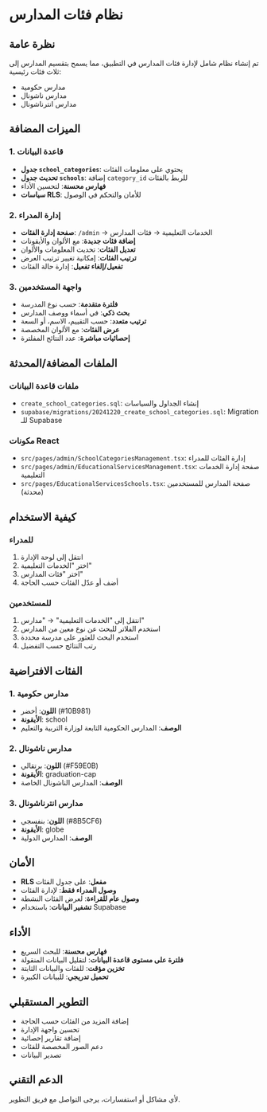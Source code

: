 # نظام فئات المدارس

## نظرة عامة
تم إنشاء نظام شامل لإدارة فئات المدارس في التطبيق، مما يسمح بتقسيم المدارس إلى ثلاث فئات رئيسية:
- مدارس حكومية
- مدارس ناشونال
- مدارس انترناشونال

## الميزات المضافة

### 1. قاعدة البيانات
- **جدول `school_categories`**: يحتوي على معلومات الفئات
- **تحديث جدول `schools`**: إضافة `category_id` للربط بالفئات
- **فهارس محسنة**: لتحسين الأداء
- **سياسات RLS**: للأمان والتحكم في الوصول

### 2. إدارة المدراء
- **صفحة إدارة الفئات**: `/admin` → الخدمات التعليمية → فئات المدارس
- **إضافة فئات جديدة**: مع الألوان والأيقونات
- **تعديل الفئات**: تحديث المعلومات والألوان
- **ترتيب الفئات**: إمكانية تغيير ترتيب العرض
- **تفعيل/إلغاء تفعيل**: إدارة حالة الفئات

### 3. واجهة المستخدمين
- **فلترة متقدمة**: حسب نوع المدرسة
- **بحث ذكي**: في أسماء ووصف المدارس
- **ترتيب متعدد**: حسب التقييم، الاسم، أو السعة
- **عرض الفئات**: مع الألوان المخصصة
- **إحصائيات مباشرة**: عدد النتائج المفلترة

## الملفات المضافة/المحدثة

### ملفات قاعدة البيانات
- `create_school_categories.sql`: إنشاء الجداول والسياسات
- `supabase/migrations/20241220_create_school_categories.sql`: Migration للـ Supabase

### مكونات React
- `src/pages/admin/SchoolCategoriesManagement.tsx`: إدارة الفئات للمدراء
- `src/pages/admin/EducationalServicesManagement.tsx`: صفحة إدارة الخدمات التعليمية
- `src/pages/EducationalServicesSchools.tsx`: صفحة المدارس للمستخدمين (محدثة)

## كيفية الاستخدام

### للمدراء
1. انتقل إلى لوحة الإدارة
2. اختر "الخدمات التعليمية"
3. اختر "فئات المدارس"
4. أضف أو عدّل الفئات حسب الحاجة

### للمستخدمين
1. انتقل إلى "الخدمات التعليمية" → "مدارس"
2. استخدم الفلاتر للبحث عن نوع معين من المدارس
3. استخدم البحث للعثور على مدرسة محددة
4. رتب النتائج حسب التفضيل

## الفئات الافتراضية

### 1. مدارس حكومية
- **اللون**: أخضر (#10B981)
- **الأيقونة**: school
- **الوصف**: المدارس الحكومية التابعة لوزارة التربية والتعليم

### 2. مدارس ناشونال
- **اللون**: برتقالي (#F59E0B)
- **الأيقونة**: graduation-cap
- **الوصف**: المدارس الناشونال الخاصة

### 3. مدارس انترناشونال
- **اللون**: بنفسجي (#8B5CF6)
- **الأيقونة**: globe
- **الوصف**: المدارس الدولية

## الأمان
- **RLS مفعل**: على جدول الفئات
- **وصول المدراء فقط**: لإدارة الفئات
- **وصول عام للقراءة**: لعرض الفئات النشطة
- **تشفير البيانات**: باستخدام Supabase

## الأداء
- **فهارس محسنة**: للبحث السريع
- **فلترة على مستوى قاعدة البيانات**: لتقليل البيانات المنقولة
- **تخزين مؤقت**: للفئات والبيانات الثابتة
- **تحميل تدريجي**: للبيانات الكبيرة

## التطوير المستقبلي
- إضافة المزيد من الفئات حسب الحاجة
- تحسين واجهة الإدارة
- إضافة تقارير إحصائية
- دعم الصور المخصصة للفئات
- تصدير البيانات

## الدعم التقني
لأي مشاكل أو استفسارات، يرجى التواصل مع فريق التطوير.
